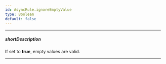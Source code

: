 ```yaml
---
id: AsyncRule.ignoreEmptyValue
type: Boolean
default: false
---
```

---
##### shortDescription
If set to **true**, empty values are valid.

---
<!-- Description goes here -->